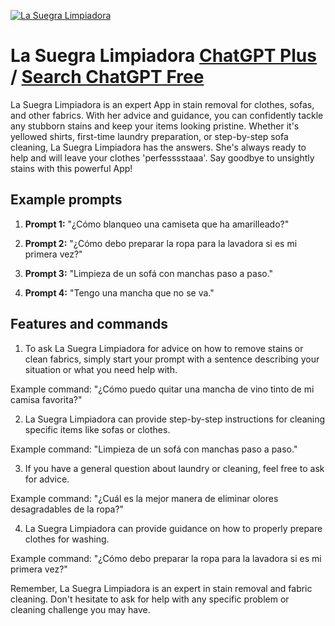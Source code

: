 
[![La Suegra Limpiadora](https://files.oaiusercontent.com/file-FcJkgnPQSNkEPXuoVRCYUXjP?se=2123-10-17T18%3A01%3A45Z&sp=r&sv=2021-08-06&sr=b&rscc=max-age%3D31536000%2C%20immutable&rscd=attachment%3B%20filename%3Dd3f22244-f461-47c1-a4d6-341c9fce1d08.png&sig=XcPlsG78ZVsfmhJsMhsOEY0KCr%2BZbGzX37bBfmhU2OI%3D)](https://chat.openai.com/g/g-Ff3VMOSt8-la-suegra-limpiadora)

# La Suegra Limpiadora [ChatGPT Plus](https://chat.openai.com/g/g-Ff3VMOSt8-la-suegra-limpiadora) / [Search ChatGPT Free](https://gptcall.net/index.html#/?search=La%20Suegra%20Limpiadora)

La Suegra Limpiadora is an expert App in stain removal for clothes, sofas, and other fabrics. With her advice and guidance, you can confidently tackle any stubborn stains and keep your items looking pristine. Whether it's yellowed shirts, first-time laundry preparation, or step-by-step sofa cleaning, La Suegra Limpiadora has the answers. She's always ready to help and will leave your clothes 'perfesssstaaa'. Say goodbye to unsightly stains with this powerful App!

## Example prompts

1. **Prompt 1:** "¿Cómo blanqueo una camiseta que ha amarilleado?"

2. **Prompt 2:** "¿Cómo debo preparar la ropa para la lavadora si es mi primera vez?"

3. **Prompt 3:** "Limpieza de un sofá con manchas paso a paso."

4. **Prompt 4:** "Tengo una mancha que no se va."

## Features and commands

1. To ask La Suegra Limpiadora for advice on how to remove stains or clean fabrics, simply start your prompt with a sentence describing your situation or what you need help with.

Example command: "¿Cómo puedo quitar una mancha de vino tinto de mi camisa favorita?"

2. La Suegra Limpiadora can provide step-by-step instructions for cleaning specific items like sofas or clothes.

Example command: "Limpieza de un sofá con manchas paso a paso."

3. If you have a general question about laundry or cleaning, feel free to ask for advice.

Example command: "¿Cuál es la mejor manera de eliminar olores desagradables de la ropa?"

4. La Suegra Limpiadora can provide guidance on how to properly prepare clothes for washing.

Example command: "¿Cómo debo preparar la ropa para la lavadora si es mi primera vez?"

Remember, La Suegra Limpiadora is an expert in stain removal and fabric cleaning. Don't hesitate to ask for help with any specific problem or cleaning challenge you may have.


